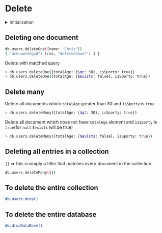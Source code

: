# Delete
<details>
<summary>Initialization</summary>

```schema
    use user
    switched to db user
  ```
</details>

## Deleting one document

```bash
db.users.deleteOne({name: 'Chris'})
{ "acknowledged": true, "deletedCount": 1 }
```

Delete with matched query

```bash
> db.users.deleteOne({totalAge: {$gt: 30}, isSporty: true})
> db.users.deleteOne({totalAge: {$exists: false}, isSporty: true})
```

## Delete many

Delete all documents which `totalAge` greater than 30 and `isSporty` is `true`

```bash
> db.users.deleteMany({totalAge: {$gt: 30}, isSporty: true})
```

Delete all document which does not have `totalAge` element and `isSporty` is `true`(for `null` `$exists` will be true)

```bash
> db.users.deleteMany({totalAge: {$exists: false}, isSporty: true})
```

## Deleting all entries in a collection

`{}` ⇒ this is simply a filter that matches every document in the collection.

```bash
db.users.deleteMany({})
```

## To delete the entire collection

```bash
db.users.drop()
```

## To delete the entire database

```bash
db.dropDataBase()
```